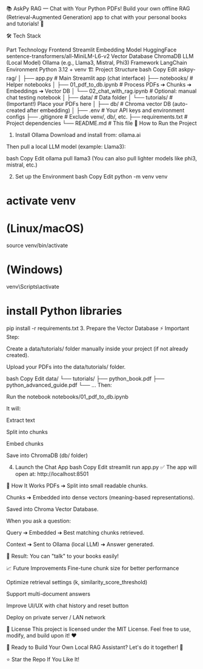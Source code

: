 📚 AskPy RAG — Chat with Your Python PDFs!
Build your own offline RAG (Retrieval-Augmented Generation) app to chat with your personal books and tutorials! 🚀

🛠 Tech Stack

Part	Technology
Frontend	Streamlit
Embedding Model	HuggingFace sentence-transformers/all-MiniLM-L6-v2
Vector Database	ChromaDB
LLM (Local Model)	Ollama (e.g., Llama3, Mistral, Phi3)
Framework	LangChain
Environment	Python 3.12 + venv
🏗️ Project Structure
bash
Copy
Edit
askpy-rag/
│
├── app.py                  # Main Streamlit app (chat interface)
├── notebooks/               # Helper notebooks
│    ├── 01_pdf_to_db.ipynb     # Process PDFs ➔ Chunks ➔ Embeddings ➔ Vector DB
│    └── 02_chat_with_rag.ipynb # Optional: manual chat testing notebook
│
├── data/                    # Data folder
│    └── tutorials/           # (Important!) Place your PDFs here
│
├── db/                      # Chroma vector DB (auto-created after embedding)
│
├── .env                     # Your API keys and environment configs
├── .gitignore               # Exclude venv/, db/, etc.
├── requirements.txt         # Project dependencies
└── README.md                # This file
🚀 How to Run the Project
1. Install Ollama
Download and install from: ollama.ai

Then pull a local LLM model (example: Llama3):

bash
Copy
Edit
ollama pull llama3
(You can also pull lighter models like phi3, mistral, etc.)

2. Set up the Environment
bash
Copy
Edit
python -m venv venv
# activate venv
# (Linux/macOS)
source venv/bin/activate
# (Windows)
venv\Scripts\activate

# install Python libraries
pip install -r requirements.txt
3. Prepare the Vector Database
⚡ Important Step:

Create a data/tutorials/ folder manually inside your project (if not already created).

Upload your PDFs into the data/tutorials/ folder.

bash
Copy
Edit
data/
└── tutorials/
     ├── python_book.pdf
     ├── python_advanced_guide.pdf
     └── ...
Then:

Run the notebook notebooks/01_pdf_to_db.ipynb

It will:

Extract text

Split into chunks

Embed chunks

Save into ChromaDB (db/ folder)

4. Launch the Chat App
bash
Copy
Edit
streamlit run app.py
✅ The app will open at: http://localhost:8501

🧠 How It Works
PDFs ➔ Split into small readable chunks.

Chunks ➔ Embedded into dense vectors (meaning-based representations).

Saved into Chroma Vector Database.

When you ask a question:

Query ➔ Embedded ➔ Best matching chunks retrieved.

Context ➔ Sent to Ollama (local LLM) ➔ Answer generated.

💬 Result: You can "talk" to your books easily!

📈 Future Improvements
Fine-tune chunk size for better performance

Optimize retrieval settings (k, similarity_score_threshold)

Support multi-document answers

Improve UI/UX with chat history and reset button

Deploy on private server / LAN network

📜 License
This project is licensed under the MIT License.
Feel free to use, modify, and build upon it! ❤️

🚀 Ready to Build Your Own Local RAG Assistant?
Let's do it together! 🌟

⭐️ Star the Repo If You Like It!